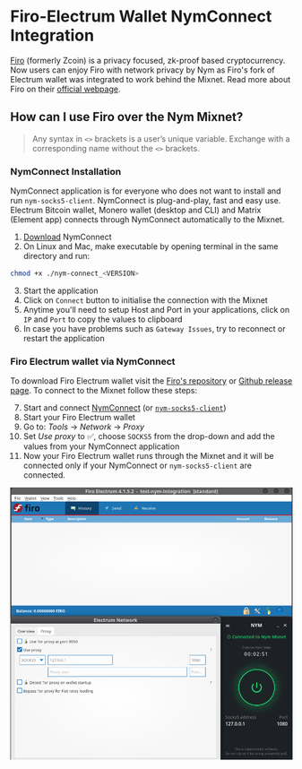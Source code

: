 # Firo-Electrum Wallet NymConnect Integration

[Firo](https://github.com/firoorg/firo#firo) (formerly Zcoin) is a privacy focused, zk-proof based cryptocurrency. Now users can enjoy Firo with network privacy by Nym as Firo's fork of Electrum wallet was integrated to work behind the Mixnet. Read more about Firo on their [official webpage](https://firo.org/).

## How can I use Firo over the Nym Mixnet?

> Any syntax in `<>` brackets is a user’s unique variable. Exchange with a corresponding name without the `<>` brackets.

### NymConnect Installation

NymConnect application is for everyone who does not want to install and run `nym-socks5-client`. NymConnect is plug-and-play, fast and easy use. Electrum Bitcoin wallet, Monero wallet (desktop and CLI) and Matrix (Element app) connects through NymConnect automatically to the Mixnet.

1. [Download](https://nymtech.net/download/nymconnect) NymConnect
2. On Linux and Mac, make executable by opening terminal in the same directory and run:

```sh
chmod +x ./nym-connect_<VERSION>
```

3. Start the application
4. Click on `Connect` button to initialise the connection with the Mixnet
5. Anytime you'll need to setup Host and Port in your applications, click on `IP` and `Port` to copy the values to clipboard
6. In case you have problems such as `Gateway Issues`, try to reconnect or restart the application

### Firo Electrum wallet via NymConnect


To download Firo Electrum wallet visit the [Firo's repository](https://github.com/firoorg/firo) or [Github release page](https://github.com/firoorg/electrum-firo/releases/tag/4.1.5.2). To connect to the Mixnet follow these steps:

7. Start and connect [NymConnect](./firo.md#nymconnect-installation) (or [`nym-socks5-client`](https://nymtech.net/docs/clients/socks5-client.html))
2. Start your Firo Electrum wallet
3. Go to: *Tools* -> *Network* -> *Proxy*
4. Set *Use proxy* to ✅, choose `SOCKS5` from the drop-down and add the values from your NymConnect application
5. Now your Firo Electrum wallet runs through the Mixnet and it will be connected only if your NymConnect or `nym-socks5-client` are connected.

![Firo Electrum wallet setup](../images/firo_tutorial/firo.png)
